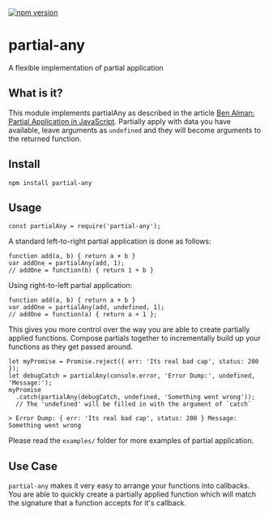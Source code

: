 [![npm version](https://badge.fury.io/js/partial-any.svg)](https://badge.fury.io/js/partial-any)
# partial-any

A flexible implementation of partial application

## What is it?

This module implements partialAny as described in the article [Ben Alman: Partial Application in JavaScript](http://benalman.com/news/2012/09/partial-application-in-javascript/#partial-application-from-anywhere). Partially apply with data you have available, leave arguments as `undefined` and they will become arguments to the returned function.

## Install

    npm install partial-any

## Usage

    const partialAny = require('partial-any');

A standard left-to-right partial application is done as follows:

    function add(a, b) { return a + b }
    var addOne = partialAny(add, 1);
    // addOne = function(b) { return 1 + b }

Using right-to-left partial application:

    function add(a, b) { return a + b }
    var addOne = partialAny(add, undefined, 1);
    // addOne = function(a) { return a + 1 };

This gives you more control over the way you are able to create partially applied functions. Compose partials together to incrementally build up your functions as they get passed around.

    let myPromise = Promise.reject({ err: 'Its real bad cap', status: 200 });
    let debugCatch = partialAny(console.error, 'Error Dump:', undefined, 'Message:');
    myPromise
      .catch(partialAny(debugCatch, undefined, 'Something went wrong'));
      // The 'undefined' will be filled in with the argument of `catch`

    > Error Dump: { err: 'Its real bad cap', status: 200 } Message: Something went wrong

Please read the `examples/` folder for more examples of partial application.

## Use Case

`partial-any` makes it very easy to arrange your functions into callbacks. You are able to quickly create a partially applied function which will match the signature that a function accepts for it's callback.
 
